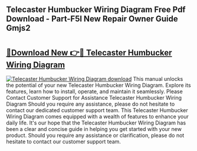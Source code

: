 ## Telecaster Humbucker Wiring Diagram Free Pdf Download - Part-F5l New Repair Owner Guide Gmjs2

# <h2><a href="http://dfro51m.blite.top/?on=Telecaster+Humbucker+Wiring+Diagram">🔗Download New 👉🔴 Telecaster Humbucker Wiring Diagram</a></h2>

[![Telecaster Humbucker Wiring Diagram download](https://i.imgur.com/lujVjoI.png)](http://dfro51m.blite.top/?on=Telecaster+Humbucker+Wiring+Diagram)
This manual unlocks the potential of your new Telecaster Humbucker Wiring Diagram. Explore its features, learn how to install, operate, and maintain it seamlessly. Please Contact Customer Support for Assistance Telecaster Humbucker Wiring Diagram Should you require any assistance, please do not hesitate to contact our dedicated customer support team. This Telecaster Humbucker Wiring Diagram comes equipped with a wealth of features to enhance your daily life. It's our hope that the Telecaster Humbucker Wiring Diagram has been a clear and concise guide in helping you get started with your new product. Should you require any assistance or clarification, please do not hesitate to contact our customer support team.
